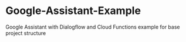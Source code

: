 # Google-Assistant-Example
Google Assistant with Dialogflow and Cloud Functions example for base project structure
